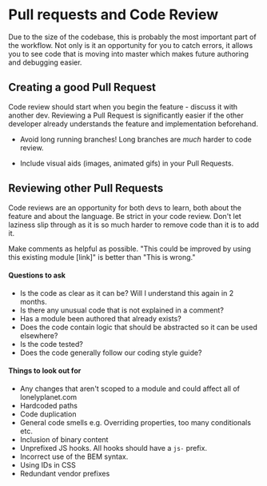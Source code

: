 # Pull requests and Code Review

Due to the size of the codebase, this is probably the most important part of the workflow. Not only is it an opportunity for you to catch errors, it allows you to see code that is moving into master which makes future authoring and debugging easier.

## Creating a good Pull Request

Code review should start when you begin the feature - discuss it with another dev. Reviewing a Pull Request is significantly easier if the other developer already understands the feature and implementation beforehand.

- Avoid long running branches! Long branches are *much* harder to code review.

- Include visual aids (images, animated gifs) in your Pull Requests.


## Reviewing other Pull Requests

Code reviews are an opportunity for both devs to learn, both about the feature and about the language. Be strict in your code review. Don't let laziness slip through as it is so much harder to remove code than it is to add it.

Make comments as helpful as possible. "This could be improved by using this existing module [link]" is better than "This is wrong."

#### Questions to ask

- Is the code as clear as it can be? Will I understand this again in 2 months.
- Is there any unusual code that is not explained in a comment?
- Has a module been authored that already exists?
- Does the code contain logic that should be abstracted so it can be used elsewhere?
- Is the code tested?
- Does the code generally follow our coding style guide?

#### Things to look out for

- Any changes that aren't scoped to a module and could affect all of lonelyplanet.com
- Hardcoded paths
- Code duplication
- General code smells e.g. Overriding properties, too many conditionals etc.
- Inclusion of binary content
- Unprefixed JS hooks. All hooks should have a `js-` prefix.
- Incorrect use of the BEM syntax.
- Using IDs in CSS
- Redundant vendor prefixes
